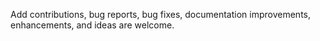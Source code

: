 Add contributions, bug reports, bug fixes, documentation improvements, enhancements, and ideas are welcome.
